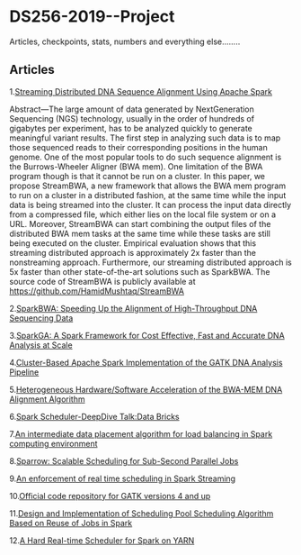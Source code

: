 # DS256-2019--Project
Articles, checkpoints, stats, numbers and everything else........
## Articles

1.[Streaming Distributed DNA Sequence Alignment Using Apache Spark](https://ieeexplore.ieee.org/stamp/stamp.jsp?tp=&arnumber=8251287)

Abstract—The large amount of data generated by NextGeneration Sequencing (NGS) technology, usually in the order
of hundreds of gigabytes per experiment, has to be analyzed
quickly to generate meaningful variant results. The first step
in analyzing such data is to map those sequenced reads to
their corresponding positions in the human genome. One of
the most popular tools to do such sequence alignment is the
Burrows-Wheeler Aligner (BWA mem). One limitation of the
BWA program though is that it cannot be run on a cluster.
In this paper, we propose StreamBWA, a new framework
that allows the BWA mem program to run on a cluster in
a distributed fashion, at the same time while the input data
is being streamed into the cluster. It can process the input
data directly from a compressed file, which either lies on the
local file system or on a URL. Moreover, StreamBWA can start
combining the output files of the distributed BWA mem tasks
at the same time while these tasks are still being executed
on the cluster. Empirical evaluation shows that this streaming
distributed approach is approximately 2x faster than the nonstreaming approach. Furthermore, our streaming distributed
approach is 5x faster than other state-of-the-art solutions such
as SparkBWA. The source code of StreamBWA is publicly
available at https://github.com/HamidMushtaq/StreamBWA

2.[SparkBWA: Speeding Up the Alignment of High-Throughput DNA Sequencing Data](https://journals.plos.org/plosone/article?id=10.1371/journal.pone.0155461)

3.[SparkGA: A Spark Framework for Cost Effective, Fast and Accurate DNA Analysis at Scale](https://ce-publications.et.tudelft.nl/publications/1619_sparkga_a_spark_framework_for_cost_effective_fast_and_acc.pdf)

4.[Cluster-Based Apache Spark Implementation of the GATK DNA Analysis Pipeline](https://ieeexplore.ieee.org/stamp/stamp.jsp?tp=&arnumber=7359893)

5.[Heterogeneous Hardware/Software Acceleration of the BWA-MEM DNA Alignment Algorithm ](https://ieeexplore.ieee.org/stamp/stamp.jsp?tp=&arnumber=7372576)

6.[Spark Scheduler-DeepDive Talk:Data Bricks](https://databricks.com/session/apache-spark-scheduler)

7.[An intermediate data placement algorithm for load balancing in Spark computing environment](https://www.sciencedirect.com/science/article/pii/S0167739X16302126)

8.[Sparrow: Scalable Scheduling for Sub-Second Parallel Jobs](https://www2.eecs.berkeley.edu/Pubs/TechRpts/2013/EECS-2013-29.pdf)

9.[An enforcement of real time scheduling in Spark Streaming](https://ieeexplore.ieee.org/abstract/document/7393730)

10.[Official code repository for GATK versions 4 and up](https://github.com/broadinstitute/gatk)

11.[Design and Implementation of Scheduling Pool Scheduling Algorithm Based on Reuse of Jobs in Spark](https://ieeexplore.ieee.org/document/7866139)

12.[A Hard Real-time Scheduler for Spark on YARN](https://ieeexplore.ieee.org/document/8411083)
